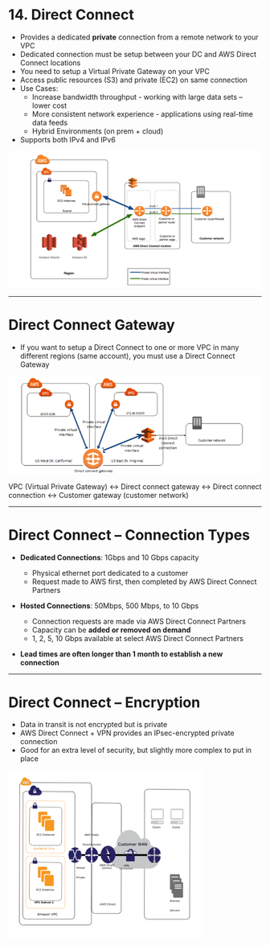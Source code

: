 # 14. Direct Connect

- Provides a dedicated **private** connection from a remote network to your VPC
- Dedicated connection must be setup between your DC and AWS Direct Connect locations
- You need to setup a Virtual Private Gateway on your VPC
- Access public resources (S3) and private (EC2) on same connection
- Use Cases:
    - Increase bandwidth throughput - working with large data sets – lower cost
    - More consistent network experience - applications using real-time data feeds
    - Hybrid Environments (on prem + cloud)
- Supports both IPv4 and IPv6

![14%20Direct%20Connect/Untitled.png](14%20Direct%20Connect/Untitled.png)

---

# Direct Connect Gateway

- If you want to setup a Direct Connect to one or more VPC in many different regions (same account), you must use a Direct Connect Gateway

![14%20Direct%20Connect/Untitled%201.png](14%20Direct%20Connect/Untitled%201.png)

VPC (Virtual Private Gateway) ↔ Direct connect gateway ↔ Direct connect connection ↔ Customer gateway (customer network)

---

# Direct Connect – Connection Types

- **Dedicated Connections**: 1Gbps and 10 Gbps capacity
    - Physical ethernet port dedicated to a customer
    - Request made to AWS first, then completed by AWS Direct Connect Partners

- **Hosted Connections**: 50Mbps, 500 Mbps, to 10 Gbps
    - Connection requests are made via AWS Direct Connect Partners
    - Capacity can be **added or removed on demand**
    - 1, 2, 5, 10 Gbps available at select AWS Direct Connect Partners

- **Lead times are often longer than 1 month to establish a new connection**

---

# Direct Connect – Encryption

- Data in transit is not encrypted but is private
- AWS Direct Connect + VPN provides an IPsec-encrypted private connection
- Good for an extra level of security, but slightly more complex to put in place

![14%20Direct%20Connect/Untitled%202.png](14%20Direct%20Connect/Untitled%202.png)